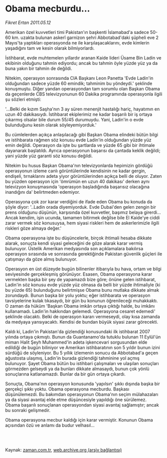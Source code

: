 # Obama mecburdu...

*Fikret Ertan 2011.05.12*

<td class="columnist-detail">
<p>Amerikan özel kuvvetleri timi Pakistan'ın başkenti İslamabad'a sadece 50-60 km. uzakta bulunan askerî garnizon şehri Abbotabad'daki şüpheli eve 2 Mayıs'ta yaptıkları operasyonda ne ile karşılaşacaklarını, evde kimlerin yaşadığını tam ve kesin olarak bilmiyorlardı.</p>
<p>
<div id="haberMetinDiv">
<p>İstihbarat, evde muhtemelen yıllardır aranan Kaide lideri Üsame Bin Ladin ve ekibinin olduğunu tahmin ediyordu; ancak bu tahmin öyle yüzde yüz ya da buna yakın bir tahmin de değildi.
<p>Nitekim, operasyon sonrasında CIA Başkanı Leon Panetta 'Evde Ladin'in olduğundan sadece yüzde 60 emindik; tahminim bu yöndeydi.' şeklinde konuşmuştu. Diğer yandan operasyondan tam sorumlu olan Başkan Obama da geçenlerde CBS televizyonunun 60 Dakika programında operasyonla ilgili şu sözleri etmişti:
<p>'...Belki de kızım Saşha'nın 3 ay süren menenjit hastalığı hariç, hayatımın en uzun 40 dakikasıydı. İstihbarat ekiplerimiz ne kadar başarılı bir iş ortaya çıkarmış olsalar bile durum 55/45 durumuydu. Yani, Ladin'in o evde bulunduğunu kesin olarak söyleyemiyorduk.'
<p>Bu cümlelerden açıkça anlaşılacağı gibi Başkan Obama elindeki bütün bilgi ve istihbarata rağmen söz konusu evde Ladin'in olduğundan yüzde yüz emin değildi. Operasyon da işte bu şartlarda ve yüzde 65 gibi bir ihtimale dayanarak başlatıldı. Ayrıca operasyonun başarısı da çantada keklik değildi; yani yüzde yüz garanti söz konusu değildi.
<p>Nitekim bu husus Başkan Obama'nın televizyonlarda hepimizin gördüğü operasyonun izleme canlı görüntülerinde kendisinin ne kadar gergin, endişeli, tırnaklarını adeta yiyor görüntülerinden açıkça belli de oluyor. Zaten bu yüzden operasyon için 'ömrümün en uzun 40 dakikası' derken aynı televizyon konuşmasında 'operasyon başladığında başarısız olacağına inandığını da' belirtmeden edemiyor.
<p>Operasyona çok zor karar verdiğini de ifade eden Obama bu konuda da şöyle diyor: '..Ladin orada diyemiyorduk. Evde Dubai'den gelen zengin bir prens olduğunu düşünün, karşısında özel kuvvetler, başımız belaya girerdi... Ancak kendim, işin ucunda, tamamen bitirmek değilse bile El Kaide'ye ciddi zarar vermek söz konusuysa, hem siyasi riskleri hem de askerlerimizle ilgili riskleri göze almaya değer.'
<p>Obama operasyona işte bu düşüncelerle, birçok ihtimali hesaba dikkate alarak, sonuçta kendi siyasi geleceğini de göze alarak karar vermiş bulunuyor. Üstelik Amerikan medyasında son açıklamalara bakılırsa operasyon sırasında ve sonrasında gerektiğinde Pakistan güvenlik güçleri ile çatışmayı da göze almış bulunuyor.
<p>Operasyon en üst düzeyde bugün bilinenler itibarıyla bu hava, ortam ve bilgi seviyesinde gerçekleşmiş görünüyor. Esasen, Obama operasyona karar vermekten başka bir şey de yapamazdı bize göre; önüne gelen istihbarat, Ladin'in söz konusu evde yüzde yüz olmasa da belli bir yüzde ihtimaliyle (ki bu yüzde 65) bulunduğunu belirtmişse Obama bunu mutlaka dikkate almak zorundaydı. Bunun başka bir yolu yoktu; eğer istihbarata ve operasyon tavsiyelerine kulak tıkasaydı, bir gün bu konunun öğrenileceği muhakkaktı. O zaman da hüküm 'Başkan Obama imkân ortaya çıktığı halde, bu imkânı kullanamadı. Ladin'in hakkından gelemedi. Operasyona cesaret edemedi' şeklinde olacaktı. Belki de operasyon kararı vermeseydi, olay kısa zamanda da medyaya yansıyacaktı. Kendisi de bundan büyük siyasi zarar görecekti.
<p>Kaldı ki, Ladin'in Pakistan'da gizlendiği konusundaki ilk istihbarat 2007 yılında ortaya çıkmıştı. Bunun da Guantanamo'da tutuklu bulunan 11 Eylül'ün mimarı Halit Şeyh Muhammed'in adeta işkencevari sorgusundan elde edildiği de bugün biliniyor ve Amerikan istihbaratının son 5 yıldır bunun izini sürdüğü de söyleniyor. Bu 5 yıllık izlemenin sonucu da Abbotabad'a geçen ağustosta ulaşmış, Ladin'in burada gizlendiği tahminine yol açmış bulunuyor. Şayet Obama bütün bu istihbari çalışmaları ve ulaşılan sonuçları görmezden gelseydi ya da bunları dikkate almasaydı, bunun çok yönlü sonuçlarına katlanamazdı. Bunlar da bir gün ortaya çıkardı.
<p>Sonuçta, Obama'nın operasyon konusunda 'yapılsın' şıkkı dışında başka bir gerçekçi şıkkı yoktu. Obama operasyona mecburdu. Başkası düşünülemezdi. Bu bakımdan operasyonun Obama'nın seçim mülahazaları ya da siyasi avantaj elde etme düşüncesiyle yapıldığı öne sürülemez. Obama başarılı sonuçlanan operasyondan siyasi avantaj sağlamıştır; ancak bu sonraki gelişmedir.
<p>Obama operasyona mecbur kaldığı için karar vermiştir. Konunun Obama açısından özü ve anlamı da budur velhasıl...</p></p></p></p></p></p></p></p></p></p></p></div>
</p>


<p><br>
		 </br></p></td>

Kaynak: [zaman.com.tr](http://zaman.com.tr/yazar.do?yazino=1133279), [web.archive.org (arşiv bağlantısı)](http://web.archive.org/web/20110728163927/http://www.zaman.com.tr:80/yazar.do?yazino=1133279)
